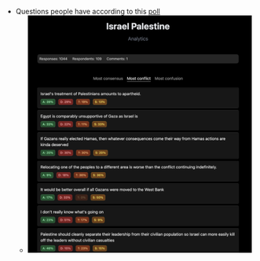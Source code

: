 - Questions people have according to this [poll](https://viewpoints.xyz/polls/israel-palestine)
	- ![image.png](../assets/image_1697107782638_0.png)